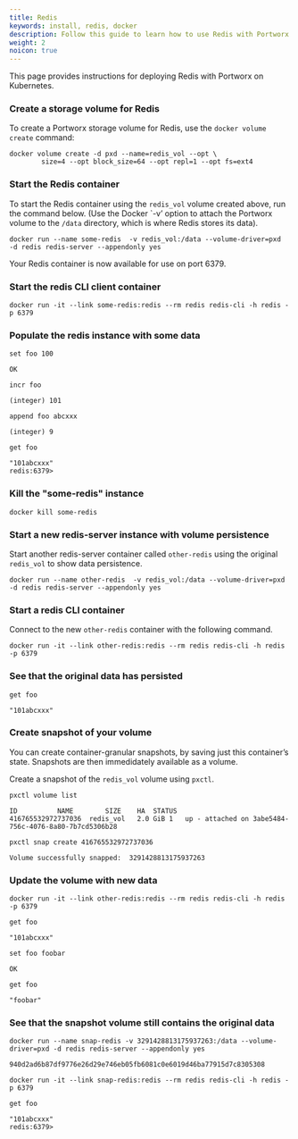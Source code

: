 ```yaml
---
title: Redis
keywords: install, redis, docker
description: Follow this guide to learn how to use Redis with Portworx.
weight: 2
noicon: true
---
```


This page provides instructions for deploying Redis with Portworx on Kubernetes.

### Create a storage volume for Redis

To create a Portworx storage volume for Redis, use the `docker volume create` command:

```text
docker volume create -d pxd --name=redis_vol --opt \
     	size=4 --opt block_size=64 --opt repl=1 --opt fs=ext4
```

### Start the Redis container

To start the Redis container using the `redis_vol` volume created above, run the command below. \(Use the Docker \`-v’ option to attach the Portworx volume to the `/data` directory, which is where Redis stores its data\).

```text
docker run --name some-redis  -v redis_vol:/data --volume-driver=pxd  -d redis redis-server --appendonly yes
```

Your Redis container is now available for use on port 6379.

### Start the redis CLI client container

```text
docker run -it --link some-redis:redis --rm redis redis-cli -h redis -p 6379
```

### Populate the redis instance with some data

```text
set foo 100
```

```output
OK
```

```text
incr foo
```

```output
(integer) 101
```

```text
append foo abcxxx
```

```output
(integer) 9
```

```text
get foo
```

```output
"101abcxxx"
redis:6379>
```

### Kill the "some-redis" instance

```text
docker kill some-redis
```

### Start a new redis-server instance with volume persistence

Start another redis-server container called `other-redis` using the original `redis_vol` to show data persistence.

```text
docker run --name other-redis  -v redis_vol:/data --volume-driver=pxd  -d redis redis-server --appendonly yes
```

### Start a redis CLI container

Connect to the new `other-redis` container with the following command.

```text
docker run -it --link other-redis:redis --rm redis redis-cli -h redis -p 6379
```

### See that the original data has persisted

```text
get foo
```

```output
"101abcxxx"
```

### Create snapshot of your volume

You can create container-granular snapshots, by saving just this container’s state. Snapshots are then immedidately available as a volume.

Create a snapshot of the `redis_vol` volume using `pxctl`.

```text
pxctl volume list
```

```output
ID			NAME		SIZE	HA	STATUS
416765532972737036	redis_vol	2.0 GiB	1	up - attached on 3abe5484-756c-4076-8a80-7b7cd5306b28
```

```text
pxctl snap create 416765532972737036
```

```output
Volume successfully snapped:  3291428813175937263
```

### Update the volume with new data

```text
docker run -it --link other-redis:redis --rm redis redis-cli -h redis -p 6379
```

```
get foo
```

```output
"101abcxxx"
```

```text
set foo foobar
```

```output
OK
```

```text
get foo
```

```output
"foobar"
```

### See that the snapshot volume still contains the original data

```text
docker run --name snap-redis -v 3291428813175937263:/data --volume-driver=pxd -d redis redis-server --appendonly yes
```

```output
940d2ad6b87df9776e26d29e746eb05fb6081c0e6019d46ba77915d7c8305308
```

```text
docker run -it --link snap-redis:redis --rm redis redis-cli -h redis -p 6379
```

```text
get foo
```

```output
"101abcxxx"
redis:6379>
```
